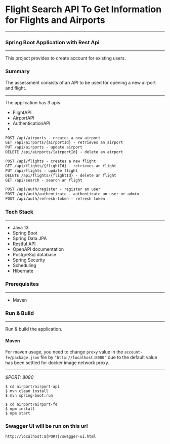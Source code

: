 # Flight Search API To Get Information for Flights and Airports
___
### Spring Boot Application with Rest Api

---
This project provides to create account for existing users.

### Summary
The assessment consists of an API to be used for opening a new airport and flight.

___
The application has 3 apis
* FlightAPI
* AirportAPI
* AuthenticationAPI
* 
```html
POST /api/airports - creates a new airport
GET /api/airports/{airportId} - retrieves an airport
PUT /api/airports - update airport
DELETE /api/airports/{airportId} - delete an airport
```

```html
POST /api/flights - creates a new flight
GET /api/flights/{flightId} - retrieves an flight
PUT /api/flights - update flight
DELETE /api/flights/{flightId} - delete an flight
GET /api/search - search an flight
```

```html
POST /api/auth/register - register an user
POST /api/auth/authenticate - authenticate an user or admin
POST /api/auth/refresh-token - refresh token
```

### Tech Stack

---
- Java 13
- Spring Boot
- Spring Data JPA
- Restful API
- OpenAPI documentation
- PostgreSql database
- Spring Security
- Scheduling
- Hibernate

### Prerequisites

---
- Maven

### Run & Build

---
Run & build the application.


#### Maven

For maven usage, you need to change `proxy` value in the `account-fe/package.json`
file by `"http://localhost:8080"` due to the default value has been settled for docker image network proxy.
___
*$PORT: 8080*
```ssh
$ cd airport/airport-api
$ mvn clean install
$ mvn spring-boot:run

$ cd airport/airport-fe
$ npm install
$ npm start
```

### Swagger UI will be run on this url
`http://localhost:${PORT}/swagger-ui.html`

